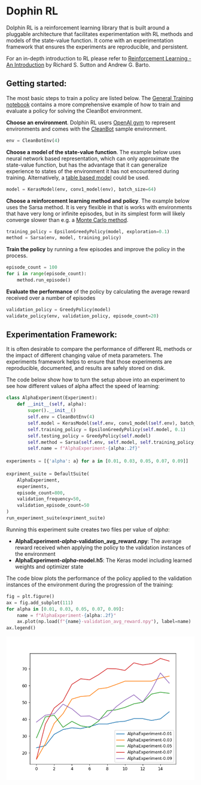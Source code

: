 # Dophin RL

Dolphin RL is a reinforcement learning library that is built around a pluggable architecture that facilitates experimentation with RL methods and models of the state-value function. It come with an experimentation framework that ensures the experiments are reproducible, and persistent.

For an in-depth introduction to RL please refer to [Reinforcement Learning - An Introduction](https://mitpress.mit.edu/books/reinforcement-learning-second-edition) by Richard S. Sutton and Andrew G. Barto.

## Getting started:

The most basic steps to train a policy are listed below. The [General Training notebook](SamplesSource/GeneralTraining.ipynb) contains a more comprehensive example of how to train and evaluate a policy for solving the CleanBot environment.

**Choose an environment**. Dolphin RL users [OpenAI gym](https://gym.openai.com/docs/) to represent environments and comes with the [CleanBot](SamplesSource/CleanBotEnv.py) sample environment. 



```python
env = CleanBotEnv(4)
```

**Choose a model of the state-value function**. The example below uses neural network based representation, which can only approximate the state-value function, but has the advantage that it can generalize experience to states of the environment it has not encountered during training. Alternatively, a [table based model](Source/Models/TableModel.py) could be used.


```python
model = KerasModel(env, conv1_model(env), batch_size=64)
```

**Choose a reinforcement learning method and policy**. The example below uses the Sarsa method. It is very flexible in that is works with environments that have very long or infinite episodes, but in its simplest form will likely  converge slower than e.g. a [Monte Carlo method](Source/Methods/MonteCarlo.py).


```python
training_policy = EpsilonGreedyPolicy(model, exploration=0.1)
method = Sarsa(env, model, training_policy)
```

**Train the policy** by running a few episodes and improve the policy in the process.


```python
episode_count = 100
for i in range(episode_count):
    method.run_episode()
```

**Evaluate the performance** of the policy by calculating the average reward received over a number of episodes


```python
validation_policy = GreedyPolicy(model)
validate_policy(env, validation_policy, episode_count=20)
```

## Experimentation Framework:

It is often desirable to compare the performance of different RL methods or the impact of different changing value of meta parameters. The experiments framework helps to ensure that those experiments are reproducible, documented, and results are safely stored on disk.

The code below show how to turn the setup above into an experiment to see how different values of alpha affect the speed of learning:


```python
class AlphaExperiment(Experiment):
    def __init__(self, alpha):
        super().__init__()
        self.env = CleanBotEnv(4)
        self.model = KerasModel(self.env, conv1_model(self.env), batch_size=64)
        self.training_policy = EpsilonGreedyPolicy(self.model, 0.1)
        self.testing_policy = GreedyPolicy(self.model)
        self.method = Sarsa(self.env, self.model, self.training_policy, alpha=alpha)
        self.name = f"AlphaExperiment-{alpha:.2f}"
    
experiments = [{'alpha': a} for a in [0.01, 0.03, 0.05, 0.07, 0.09]]

expriment_suite = DefaultSuite(
    AlphaExperiment,
    experiments,
    episode_count=800,
    validation_frequency=50,
    validation_episode_count=50
)
run_experiment_suite(expriment_suite)
```

Running this experiment suite creates two files per value of *alpha*:

- **AlphaExperiment-*alpha*-validation_avg_reward.npy**: The average reward received when applying the policy to the validation instances of the environment
- **AlphaExperiment-*alpha*-model.h5**: The Keras model including learned weights and optimizer state

The code blow plots the performance of the policy applied to the validation instances of the environment during the progression of the training:


```python
fig = plt.figure()
ax = fig.add_subplot(111)
for alpha in [0.01, 0.03, 0.05, 0.07, 0.09]:
    name = f"AlphaExperiment-{alpha:.2f}"
    ax.plot(np.load(f"{name}-validation_avg_reward.npy"), label=name)
ax.legend()
```

<img src="Documentation/MainPage-Plot.png">
